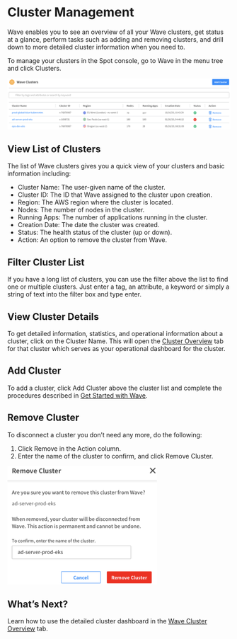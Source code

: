 <meta name="robots" content="noindex">

# Cluster Management

Wave enables you to see an overview of all your Wave clusters, get status at a glance, perform tasks such as adding and removing clusters, and drill down to more detailed cluster information when you need to.

To manage your clusters in the Spot console, go to Wave in the menu tree and click Clusters.

<img src="/wave/_media/tutorials-wave-clusters-01.png" />

## View List of Clusters

The list of Wave clusters gives you a quick view of your clusters and basic information including:

- Cluster Name: The user-given name of the cluster.
- Cluster ID: The ID that Wave assigned to the cluster upon creation.
- Region: The AWS region where the cluster is located.
- Nodes: The number of nodes in the cluster.
- Running Apps: The number of applications running in the cluster.
- Creation Date: The date the cluster was created.
- Status: The health status of the cluster (up or down).
- Action: An option to remove the cluster from Wave.

## Filter Cluster List

If you have a long list of clusters, you can use the filter above the list to find one or multiple clusters. Just enter a tag, an attribute, a keyword or simply a string of text into the filter box and type enter.

## View Cluster Details

To get detailed information, statistics, and operational information about a cluster, click on the Cluster Name. This will open the [Cluster Overview](wave/features/wave-cluster-overview) tab for that cluster which serves as your operational dashboard for the cluster.

## Add Cluster

To add a cluster, click Add Cluster above the cluster list and complete the procedures described in [Get Started with Wave](wave/getting-started/).

## Remove Cluster

To disconnect a cluster you don’t need any more, do the following:

1. Click Remove in the Action column.
2. Enter the name of the cluster to confirm, and click Remove Cluster.

<img src="/wave/_media/tutorials-wave-clusters-02.png" width="338" height="268" />

## What’s Next?

Learn how to use the detailed cluster dashboard in the [Wave Cluster Overview](wave/features/wave-cluster-overview) tab.
